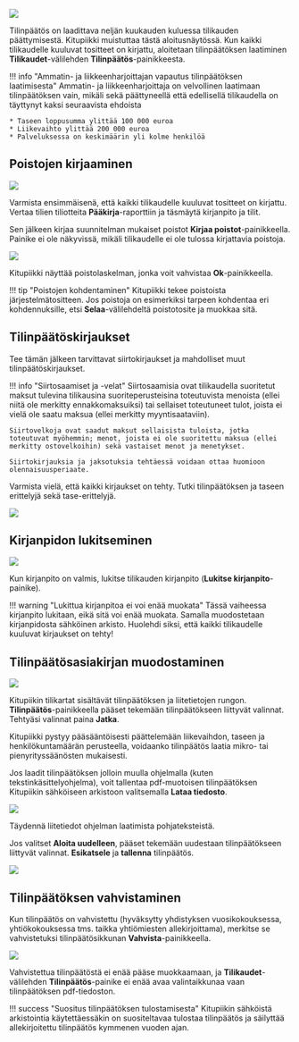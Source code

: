 
![](aikalaatia.png)

Tilinpäätös on laadittava neljän kuukauden kuluessa tilikauden päättymisestä. Kitupiikki muistuttaa tästä aloitusnäytössä. Kun kaikki tilikaudelle kuuluvat tositteet on kirjattu, aloitetaan tilinpäätöksen laatiminen **Tilikaudet**-välilehden **Tilinpäätös**-painikkeesta.

!!! info "Ammatin- ja liikkeenharjoittajan vapautus tilinpäätöksen laatimisesta"
    Ammatin- ja liikkeenharjoittaja on velvollinen laatimaan tilinpäätöksen vain, mikäli sekä päättyneellä että edellisellä tilikaudella on täyttynyt kaksi seuraavista ehdoista

    * Taseen loppusumma ylittää 100 000 euroa
    * Liikevaihto ylittää 200 000 euroa
    * Palveluksessa on keskimäärin yli kolme henkilöä

## Poistojen kirjaaminen

![](tilinpaatos.png)

Varmista ensimmäisenä, että kaikki tilikaudelle kuuluvat tositteet on kirjattu. Vertaa tilien tiliotteita **Pääkirja**-raporttiin ja täsmäytä kirjanpito ja tilit.

Sen jälkeen kirjaa suunnitelman mukaiset poistot **Kirjaa poistot**-painikkeella. Painike ei ole näkyvissä, mikäli tilikaudelle ei ole tulossa kirjattavia poistoja.

![](poistolaskelma.png)

Kitupiikki näyttää poistolaskelman, jonka voit vahvistaa **Ok**-painikkeella.

!!! tip "Poistojen kohdentaminen"
    Kitupiikki tekee poistoista järjestelmätositteen. Jos poistoja on esimerkiksi tarpeen kohdentaa eri kohdennuksille, etsi **Selaa**-välilehdeltä poistotosite ja muokkaa sitä.

## Tilinpäätöskirjaukset

Tee tämän jälkeen tarvittavat siirtokirjaukset ja mahdolliset muut tilinpäätöskirjaukset.

!!! info "Siirtosaamiset ja -velat"
    Siirtosaamisia ovat tilikaudella suoritetut maksut tulevina tilikausina suoriteperusteisina toteutuvista menoista (ellei niitä ole merkitty ennakkomaksuiksi) tai sellaiset toteutuneet tulot, joista ei vielä ole saatu maksua (ellei merkitty myyntisaataviin).

    Siirtovelkoja ovat saadut maksut sellaisista tuloista, jotka toteutuvat myöhemmin; menot, joista ei ole suoritettu maksua (ellei merkitty ostovelkoihin) sekä vastaiset menot ja menetykset.

    Siirtokirjauksia ja jaksotuksia tehtäessä voidaan ottaa huomioon olennaisuusperiaate.

Varmista vielä, että kaikki kirjaukset on tehty. Tutki tilinpäätöksen ja taseen erittelyjä sekä tase-erittelyjä.

![](erittely.png)

## Kirjanpidon lukitseminen

![](lukitse.png)

Kun kirjanpito on valmis, lukitse tilikauden kirjanpito (**Lukitse kirjanpito**-painike).

!!! warning "Lukittua kirjanpitoa ei voi enää muokata"
    Tässä vaiheessa kirjanpito lukitaan, eikä sitä voi enää muokata. Samalla muodostetaan kirjanpidosta sähköinen arkisto. Huolehdi siksi, että kaikki tilikaudelle kuuluvat kirjaukset on tehty!

## Tilinpäätösasiakirjan muodostaminen

![](muodostaminen.png)

Kitupiikin tilikartat sisältävät tilinpäätöksen ja liitetietojen rungon. **Tilinpäätös**-painikkeella pääset tekemään tilinpäätökseen liittyvät valinnat. Tehtyäsi valinnat paina **Jatka**.

Kitupiikki pystyy pääsääntöisesti päättelemään liikevaihdon, taseen ja henkilökuntamäärän perusteella, voidaanko tilinpäätös laatia mikro- tai pienyrityssäänösten mukaisesti.

Jos laadit tilinpäätöksen jolloin muulla ohjelmalla (kuten tekstinkäsittelyohjelma), voit tallentaa pdf-muotoisen tilinpäätöksen Kitupiikin sähköiseen arkistoon valitsemalla **Lataa tiedosto**.

![](liitetiedot.png)

Täydennä liitetiedot ohjelman laatimista pohjateksteistä.

Jos valitset **Aloita uudelleen**, pääset tekemään uudestaan tilinpäätökseen liittyvät valinnat. **Esikatsele** ja **tallenna** tilinpäätös.

![](tuloste.png)

## Tilinpäätöksen vahvistaminen

Kun tilinpäätös on vahvistettu (hyväksytty yhdistyksen vuosikokouksessa, yhtiökokouksessa tms. taikka yhtiömiesten allekirjoittama), merkitse se vahvistetuksi tilinpäätösikkunan **Vahvista**-painikkeella.

![](vahvista.png)

Vahvistettua tilinpäätöstä ei enää pääse muokkaamaan, ja **Tilikaudet**-välilehden **Tilinpäätös**-painike ei enää avaa valintaikkunaa vaan tilinpäätöksen pdf-tiedoston.

!!! success "Suositus tilinpäätöksen tulostamisesta"
    Kitupiikin sähköistä arkistointia käytettäessäkin on suositeltavaa tulostaa tilinpäätös ja säilyttää allekirjoitettu tilinpäätös kymmenen vuoden ajan.
